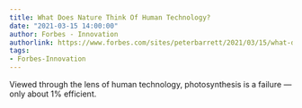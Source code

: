 ```yaml
---
title: What Does Nature Think Of Human Technology?
date: "2021-03-15 14:00:00"
author: Forbes - Innovation
authorlink: https://www.forbes.com/sites/peterbarrett/2021/03/15/what-does-nature-think-of-human-technology/
tags:
- Forbes-Innovation
---
```

Viewed through the lens of human technology, photosynthesis is a failure — only about 1% efficient.